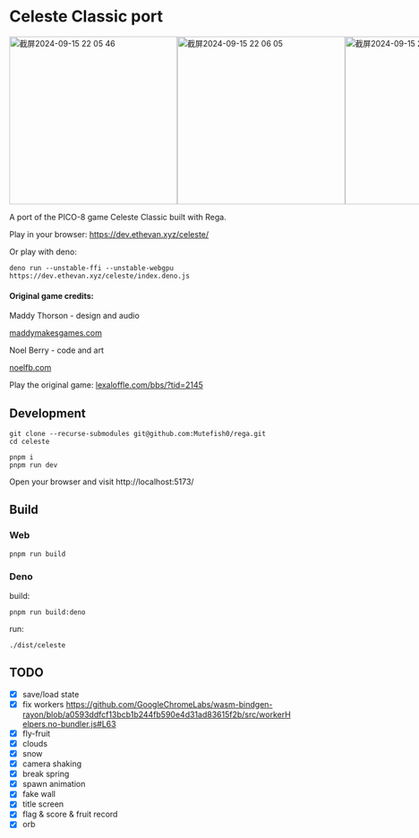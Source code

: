 # Celeste Classic port

<div style="display:flex;flex-direction:row;">
<img width="300" alt="截屏2024-09-15 22 05 46" src="https://github.com/user-attachments/assets/a02280c5-b297-4ea4-bb44-bcfeca670a6d">
<img width="300" alt="截屏2024-09-15 22 06 05" src="https://github.com/user-attachments/assets/46790e4d-0e23-4258-8f4c-7c25642740c1">
<img width="300" alt="截屏2024-09-15 22 09 23" src="https://github.com/user-attachments/assets/e779fc9c-0475-4995-aa8b-702a32523f51">
</div>

A port of the PICO-8 game Celeste Classic built with Rega.

Play in your browser:
https://dev.ethevan.xyz/celeste/

Or play with deno:

```
deno run --unstable-ffi --unstable-webgpu https://dev.ethevan.xyz/celeste/index.deno.js
```

#### Original game credits:

Maddy Thorson - design and audio

[maddymakesgames.com](https://www.maddymakesgames.com/)

Noel Berry - code and art

[noelfb.com](https://noelfb.com/)

Play the original game:
[lexaloffle.com/bbs/?tid=2145](https://www.lexaloffle.com/bbs/?tid=2145)

## Development

```
git clone --recurse-submodules git@github.com:Mutefish0/rega.git
cd celeste
```

```
pnpm i
pnpm run dev
```

Open your browser and visit http://localhost:5173/

## Build

### Web

```
pnpm run build
```

### Deno

build:

```
pnpm run build:deno
```

run:

```
./dist/celeste
```

## TODO

- [x] save/load state
- [x] fix workers
      https://github.com/GoogleChromeLabs/wasm-bindgen-rayon/blob/a0593ddfcf13bcb1b244fb590e4d31ad83615f2b/src/workerHelpers.no-bundler.js#L63
- [x] fly-fruit
- [x] clouds
- [x] snow
- [x] camera shaking
- [x] break spring
- [x] spawn animation
- [x] fake wall
- [x] title screen
- [x] flag & score & fruit record
- [x] orb
